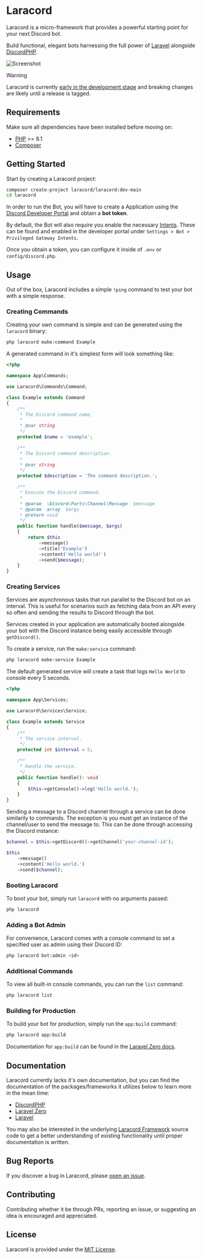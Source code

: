 # Laracord

Laracord is a micro-framework that provides a powerful starting point for your next Discord bot.

Build functional, elegant bots harnessing the full power of [Laravel](https://laravel.com/) alongside [DiscordPHP](https://github.com/discord-php/DiscordPHP).

![Screenshot](https://i.imgur.com/yW2vpPR.png)

> [!WARNING]
> Laracord is currently [early in the development stage](https://github.com/laracord/framework/issues) and breaking changes are likely until a release is tagged.

## Requirements

Make sure all dependencies have been installed before moving on:

- [PHP](https://secure.php.net/manual/en/install.php) >= 8.1
- [Composer](https://getcomposer.org/download/)

## Getting Started

Start by creating a Laracord project:

```sh
composer create-project laracord/laracord:dev-main
cd laracord
```

In order to run the Bot, you will have to create a Application using the [Discord Developer Portal](https://discord.com/developers/applications) and obtain a **bot token**.

By default, the Bot will also require you enable the necessary [Intents](https://discord.com/developers/docs/topics/gateway#gateway-intents). These can be found and enabled in the developer portal under `Settings > Bot > Privileged Gateway Intents`.

Once you obtain a token, you can configure it inside of `.env` or `config/discord.php`.

## Usage

Out of the box, Laracord includes a simple `!ping` command to test your bot with a simple response.

### Creating Commands

Creating your own command is simple and can be generated using the `laracord` binary:

```sh
php laracord make:command Example
```

A generated command in it's simplest form will look something like:

```php
<?php

namespace App\Commands;

use Laracord\Commands\Command;

class Example extends Command
{
    /**
     * The Discord command name.
     *
     * @var string
     */
    protected $name = 'example';

    /**
     * The Discord command description.
     *
     * @var string
     */
    protected $description = 'The command description.';

    /**
     * Execute the Discord command.
     *
     * @param  \Discord\Parts\Channel\Message  $message
     * @param  array  $args
     * @return void
     */
    public function handle($message, $args)
    {
        return $this
            ->message()
            ->title('Example')
            ->content('Hello world!')
            ->send($message);
    }
}
```

### Creating Services

Services are asynchronous tasks that run parallel to the Discord bot on an interval. This is useful for scenarios such as fetching data from an API every so often and sending the results to Discord through the bot.

Services created in your application are automatically booted alongside your bot with the Discord instance being easily accessible through `getDiscord()`.

To create a service, run the `make:service` command:

```php
php laracord make:service Example
```

The default generated service will create a task that logs `Hello World` to console every 5 seconds.

```php
<?php

namespace App\Services;

use Laracord\Services\Service;

class Example extends Service
{
    /**
     * The service interval.
     */
    protected int $interval = 5;

    /**
     * Handle the service.
     */
    public function handle(): void
    {
        $this->getConsole()->log('Hello world.');
    }
}
```

Sending a message to a Discord channel through a service can be done similarily to commands. The exception is you must get an instance of the channel/user to send the message to. This can be done through accessing the Discord instance:

```php
$channel = $this->getDiscord()->getChannel('your-channel-id');

$this
    ->message()
    ->content('Hello world.')
    ->send($channel);
```

### Booting Laracord

To boot your bot, simply run `laracord` with no arguments passed:

```sh
php laracord
```

### Adding a Bot Admin

For convenience, Laracord comes with a console command to set a specified user as admin using their Discord ID:

```sh
php laracord bot:admin <id>
```

### Additional Commands

To view all built-in console commands, you can run the `list` command:

```sh
php laracord list
```

### Building for Production

To build your bot for production, simply run the `app:build` command:

```sh
php laracord app:build
```

Documentation for `app:build` can be found in the [Laravel Zero docs](https://laravel-zero.com/docs/build-a-standalone-application).

## Documentation

Laracord currently lacks it's own documentation, but you can find the documentation of the packages/frameworks it utilizes below to learn more in the mean time:

- [DiscordPHP](https://discord-php.github.io/DiscordPHP/)
- [Laravel Zero](https://laravel-zero.com/docs)
- [Laravel](https://laravel.com/docs)

You may also be interested in the underlying [Laracord Framework](https://github.com/laracord/framework) source code to get a better understanding of existing functionality until proper documentation is written.

## Bug Reports

If you discover a bug in Laracord, please [open an issue](https://github.com/laracord/laracord/issues).

## Contributing

Contributing whether it be through PRs, reporting an issue, or suggesting an idea is encouraged and appreciated.

## License

Laracord is provided under the [MIT License](LICENSE.md).
